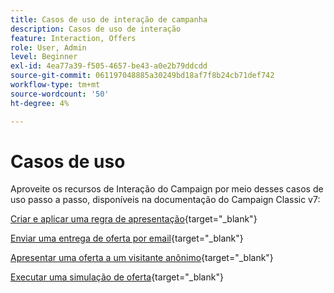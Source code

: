 ```yaml
---
title: Casos de uso de interação de campanha
description: Casos de uso de interação
feature: Interaction, Offers
role: User, Admin
level: Beginner
exl-id: 4ea77a39-f505-4657-be43-a0e2b79ddcdd
source-git-commit: 061197048885a30249bd18af7f8b24cb71def742
workflow-type: tm+mt
source-wordcount: '50'
ht-degree: 4%

---
```


# Casos de uso

Aproveite os recursos de Interação do Campaign por meio desses casos de uso passo a passo, disponíveis na documentação do Campaign Classic v7:

[Criar e aplicar uma regra de apresentação](https://experienceleague.adobe.com/docs/campaign-classic/using/managing-offers/case-study/presentation-rules.html){target="_blank"}

[Enviar uma entrega de oferta por email](https://experienceleague.adobe.com/docs/campaign-classic/using/managing-offers/case-study/offers-on-an-outbound-channel.html){target="_blank"}

[Apresentar uma oferta a um visitante anônimo](https://experienceleague.adobe.com/docs/campaign-classic/using/managing-offers/case-study/offers-on-an-outbound-channel.html){target="_blank"}

[Executar uma simulação de oferta](https://experienceleague.adobe.com/docs/campaign-classic/using/managing-offers/case-study/offers-on-an-outbound-channel.html){target="_blank"}
